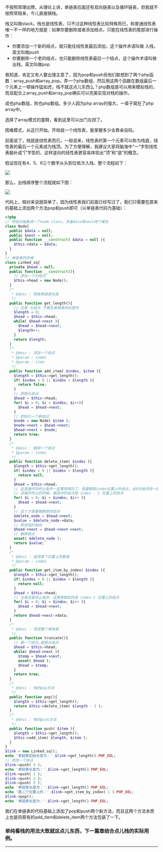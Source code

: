 不按照常理出牌，从理论上讲，单链表后面还有双向链表以及循环链表，但我就不按照常规来，今儿直接搞栈。

栈又叫做stack，栈也是线性表，只不过这种线性表比较特殊而已，和普通线性表唯一不一样的地方就是：如果你要删除或者添加结点，只能在线性表的尾部进行操作：
- 你要添加一个新的结点，就只能往线性表最后添加，这个操作术语叫做 入栈，英文叫做push
- 你要删除一个老的结点，也只能删除线性表最后一个结点，这个操作术语叫做 出栈，英文叫做pop

我知道，肯定又有人要出馊主意了，因为pop和push另他们联想到了两个php函数：array_push和array_pop。弄一个php数组，然后用这两个函数在数组最后一个元素上一顿操作猛如虎，栈不就这点儿东西么？php数组是可以用来模拟栈的，而且配合上array_push和array_pop确实可以完美实现对栈的操作。

成也php数组，败也php数组。多少人因为php array的强大，一辈子窝在了php array中。

选择了array模式的童鞋，看到这里可以出门左拐了。

困难模式，从这行开始。开局就一个线性表，能掌握多少全靠亲自码。

前面说了，栈就是线性表而已，一般说来，线性表的第一个元素可以称为栈底，线性表的最后一个元素成为栈顶。为了方便理解，我建议大家将脑海中“一”字型线性表脑补成“|”字型的，这样竖向的线性表更容易体现出“顶”和“底”的概念。

假设现在有4、5、6三个数字从头到位依次入栈，整个流程如下：

![](http://static.ti-node.com/6402002893670449153)

那么，出栈顺序整个流程就如下图：

![](http://static.ti-node.com/6402003359204638720)

代码上，相对来说就简单了，因为线性表我们前面已经写过了，我们只需要在原来的基础上添加两个方法pop和push即可（以单链表代码为基础）：
```php
<?php
// 将结点抽象成一个node class，具备data和next两个属性
class Node{
  public $data = null;
  public $next = null;
  public function __construct( $data = null ){
    $this->data = $data;
  }
}
// 单链表的存储
class Linked_sq{
  private $head = null;
  public function __construct(){
    // 添加一个头结点
    $this->head = new Node(); 
  }
  /*
   * @desc : 获取单链表长度
   */
  public function get_length(){
    // 注意 头结点 不算在单链表的长度内
    $length = 0;
    $head = $this->head;
    while( $head->next ){
      $head = $head->next; 
      $length++;
    }
    return $length;
  }
  /*
   * @desc : 添加一个结点
   * @param : index
   * @param : item 
   */
  public function add_item( $index, $item ){
    $length = $this->get_length(); 
    if( $index < 0 || $index > $length ){
      return false;
    }
    // 获取头结点
    $head = $this->head;
    for( $i = 0; $i < $index; $i++){
      $head = $head->next;
    }
    // 初始化一个新结点
    $node = new Node( $item ); 
    $node->next = $head->next;
    $head->next = $node; 
    return true;
  }
  /*
   * @desc : 删除一个结点
   * @param : index
   */
  public function delete_item( $index ){
    $length = $this->get_length();
    if( $index < 0 || $index > $length ){
      return null;
    } 
    $head = $this->head; 
    // 这里循环的终止条件一定要想明白了，我要删除index位置上的结点，从0开始寻找一直到index这个结点，但是
    // 当循环终止的时候，被选中的结点是 index - 1 位置上的结点
    for( $i = 0; $i < $index; $i++ ){
      $head = $head->next; 
    }
    // 这个才是要被删除的结点
    $delete_node = $head->next;  
    $value = $delete_node->data;
    // 修改指针指向
    $head->next = $head->next->next;
    // 删除结点
    unset( $delete_node );
    return $value;
  }
  /*
   * @desc : 查找某个位置上的数值 
   * @param : index
   */
  public function get_item_by_index( $index ){
    $length = $this->get_length(); 
    if( $index < 0 || $index > $length ){
      return null;
    }
    $head = $this->head;
    // 注意这里终止条件，这里获取到的是 index-1 位置上的结点
    for( $i = 0; $i < $index; $i++ ){
      $head = $head->next;
    } 
    return $head->next->data;
  }
  /*
   * @desc : 清空整个单链表
   */
  public function truncate(){
    // 第一个结点,就是头结点
    $head = $this->head;
    while( $head->next ){
      $temp = $head->next;
      unset( $head );
      $head = $temp;
    }
    return true;
  }
  /*
   * @desc : 栈的pop方法
   */
  public function pop(){
    $length = $this->get_length();
    return $this->delete_item( $length - 1 );
  }
  /*
   * @desc : 栈的push方法
   */
  public function push( $item ){
    $length = $this->get_length();
    $this->add_item( $length, $item );
  }
}
$link = new Linked_sq();
echo '单链表初始长度为：'.$link->get_length().PHP_EOL;
// 添加一个结点
$link->push( 9 );
echo '单链表长度为：'.$link->get_length().PHP_EOL;
$link->push( 1 );
$link->push( 2 );
$link->push( 5 );
echo '单链表长度为：'.$link->get_length().PHP_EOL;
echo '第二个位置上的：'.$link->get_item_by_index( 1 ).PHP_EOL;
$link->pop();
echo '单链表长度为：'.$link->get_length().PHP_EOL;
```

我们在单链表的代码基础上添加了pop和push两个新方法，而且这两个方法本质上也是将原有的add_item和delete_item两个方法包装了一下。

### 单纯看栈的用法大致就这点儿东西，下一篇章结合点儿栈的实际用例。

---
